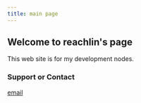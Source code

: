 ```yaml
---
title: main page
---
```


## Welcome to reachlin's page

This web site is for my development nodes.

### Support or Contact

[email](emailto:reachlin@gmail.com)